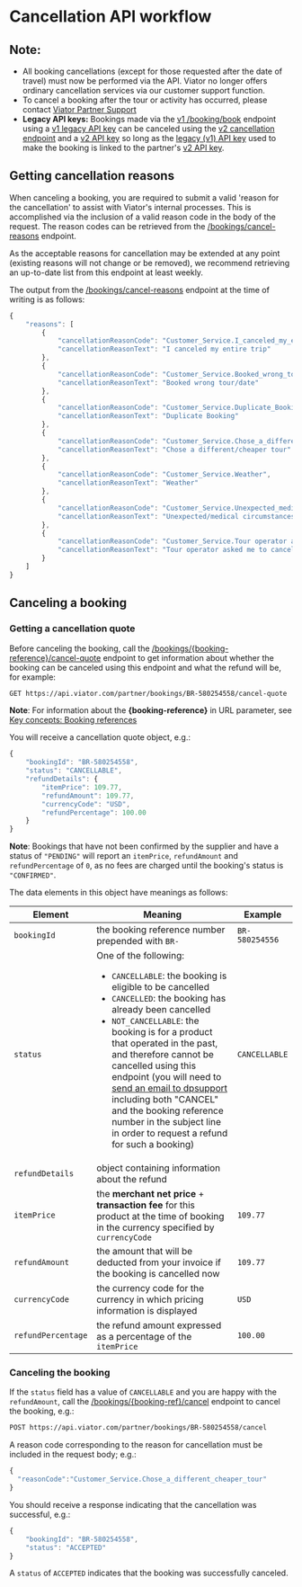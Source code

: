 # Cancellation API workflow

## Note:

- All booking cancellations (except for those requested after the date of travel) must now be performed via the API. Viator no longer offers ordinary cancellation services via our customer support function.
- To cancel a booking after the tour or activity has occurred, please contact [Viator Partner Support](mailto:dpsupport@viator.com)
- **Legacy API keys:** Bookings made via the [v1 /booking/book](../../../openapi/reference/operation/bookingBook) endpoint using a [v1 legacy API key](../../authentication/#legacy-api-keys) can be canceled using the [v2 cancellation endpoint](../../../../openapi/reference/operation/cancelBooking) and a [v2 API key](../../authentication/#api-key) so long as the [legacy (v1) API key](../../authentication/#legacy-api-key) used to make the booking is linked to the partner's [v2 API key](../../authentication/#api-key).


## Getting cancellation reasons
<a id="getting-cancellation-reasons"></a>

When canceling a booking, you are required to submit a valid 'reason for the cancellation' to assist with Viator's internal processes. This is accomplished via the inclusion of a valid reason code in the body of the request. The reason codes can be retrieved from the [/bookings/cancel-reasons](../../../../openapi/reference/operation/cancellationReasons) endpoint.

As the acceptable reasons for cancellation may be extended at any point (existing reasons will not change or be removed), we recommend retrieving an up-to-date list from this endpoint at least weekly.

The output from the [/bookings/cancel-reasons](../../../../openapi/reference/operation/cancellationReasons) endpoint at the time of writing is as follows:

```javascript
{
    "reasons": [
        {
            "cancellationReasonCode": "Customer_Service.I_canceled_my_entire_trip",
            "cancellationReasonText": "I canceled my entire trip"
        },
        {
            "cancellationReasonCode": "Customer_Service.Booked_wrong_tour_date",
            "cancellationReasonText": "Booked wrong tour/date"
        },
        {
            "cancellationReasonCode": "Customer_Service.Duplicate_Booking",
            "cancellationReasonText": "Duplicate Booking"
        },
        {
            "cancellationReasonCode": "Customer_Service.Chose_a_different_cheaper_tour",
            "cancellationReasonText": "Chose a different/cheaper tour"
        },
        {
            "cancellationReasonCode": "Customer_Service.Weather",
            "cancellationReasonText": "Weather"
        },
        {
            "cancellationReasonCode": "Customer_Service.Unexpected_medical_circumstances",
            "cancellationReasonText": "Unexpected/medical circumstances"
        },
        {
            "cancellationReasonCode": "Customer_Service.Tour operator asked me to cancel",
            "cancellationReasonText": "Tour operator asked me to cancel"
        }
    ]
}
```

## Canceling a booking

### Getting a cancellation quote
<a id="get-a-booking-cancellation-quote"></a>

Before canceling the booking, call the [/bookings/{booking-reference}/cancel-quote](../../../../openapi/reference/operation/cancelBookingQuote) endpoint to get information about whether the booking can be canceled using this endpoint and what the refund will be, for example:

```html
GET https://api.viator.com/partner/bookings/BR-580254558/cancel-quote
```

**Note**: For information about the **{booking-reference}** in URL parameter, see [Key concepts: Booking references](../../key-concepts/booking-references)

You will receive a cancellation quote object, e.g.:

```javascript
{
    "bookingId": "BR-580254558",
    "status": "CANCELLABLE",
    "refundDetails": {
        "itemPrice": 109.77,
        "refundAmount": 109.77,
        "currencyCode": "USD",
        "refundPercentage": 100.00
    }
}
```

 **Note**: Bookings that have not been confirmed by the supplier and have a status of `"PENDING"` will report an `itemPrice`, `refundAmount` and `refundPercentage` of `0`, as no fees are charged until the booking's status is `"CONFIRMED"`.

The data elements in this object have meanings as follows:

| Element | Meaning | Example |
|---------|---------|---------|
| `bookingId` | the booking reference number prepended with `BR-` | `BR-580254556` |
| `status` | One of the following: <ul><li>`CANCELLABLE`: the booking is eligible to be cancelled</li><li>`CANCELLED`: the booking has already been cancelled</li><li>`NOT_CANCELLABLE`: the booking is for a product that operated in the past, and therefore cannot be cancelled using this endpoint (you will need to [send an email to dpsupport](mailto:dpsupport@viator.com) including both "CANCEL" and the booking reference number in the subject line in order to request a refund for such a booking)</li></ul> | `CANCELLABLE` |
| `refundDetails` | object containing information about the refund | |
| `itemPrice` | the **merchant net price** + **transaction fee** for this product at the time of booking in the currency specified by `currencyCode` | `109.77` |
| `refundAmount` | the amount that will be deducted from your invoice if the booking is cancelled now | `109.77` |
| `currencyCode` | the currency code for the currency in which pricing information is displayed | `USD` |
| `refundPercentage` | the refund amount expressed as a percentage of the `itemPrice` | `100.00` |

### Canceling the booking
<a id="cancel-the-booking"></a>

If the `status` field has a value of `CANCELLABLE` and you are happy with the `refundAmount`, call the [/bookings/{booking-ref}/cancel](../../../../openapi/reference/operation/cancelBooking) endpoint to cancel the booking, e.g.:

```html
POST https://api.viator.com/partner/bookings/BR-580254558/cancel
```

A reason code corresponding to the reason for cancellation must be included in the request body; e.g.:

```javascript
{
  "reasonCode":"Customer_Service.Chose_a_different_cheaper_tour"
}
```

You should receive a response indicating that the cancellation was successful, e.g.:

```javascript
{
    "bookingId": "BR-580254558",
    "status": "ACCEPTED"
}
```

A `status` of `ACCEPTED` indicates that the booking was successfully canceled.